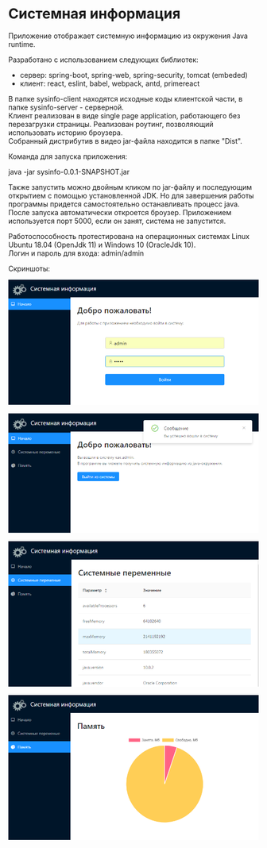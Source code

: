 # Системная информация
Приложение отображает системную информацию из окружения Java runtime.

Разработано с использованием следующих библиотек:
<ul>	
	<li>сервер: spring-boot, spring-web, spring-security, tomcat (embeded)</li>
	<li>клиент: react, eslint, babel, webpack, antd, primereact</li>
</ul>

В папке sysinfo-client находятся исходные коды клиентской части, в папке sysinfo-server - серверной.<br/>
Клиент реализован в виде single page application, работающего без перезагрузки страницы. Реализован роутинг, позволяющий использовать историю броузера.<br/>
Собранный дистрибутив в видео jar-файла находится в папке "Dist".<br/>

Команда для запуска приложения: <p>java -jar sysinfo-0.0.1-SNAPSHOT.jar</p>

Также запустить можно двойным кликом по jar-файлу и последующим открытием с помощью установленной JDK. Но для завершения работы программы придется самостоятельно останавливать процесс java.<br/>
После запуска автоматически откроется броузер. Приложением используется порт 5000, если он занят, система не запустится.

Работоспособность протестирована на операционных системах Linux Ubuntu 18.04 (OpenJdk 11) и Windows 10 (OracleJdk 10).<br/>
Логин и пароль для входа: admin/admin	

Скриншоты:

![ScreenShot](https://github.com/chdv/system-info/blob/master/about/screenshots/01.png)

![ScreenShot](https://github.com/chdv/system-info/blob/master/about/screenshots/02.png)

![ScreenShot](https://github.com/chdv/system-info/blob/master/about/screenshots/03.png)

![ScreenShot](https://github.com/chdv/system-info/blob/master/about/screenshots/04.png)
